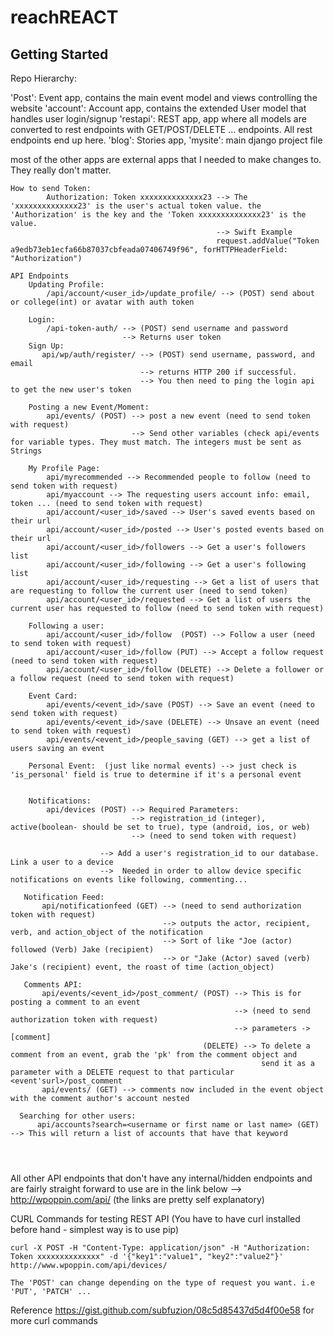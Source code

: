 # reachREACT

## Getting Started

Repo Hierarchy:

'Post': Event app, contains the main event model and views controlling the website
'account': Account app, contains the extended User model that handles user login/signup
'restapi': REST app, app where all models are converted to rest endpoints with GET/POST/DELETE ... endpoints. All rest endpoints end up here.
'blog': Stories app, 
'mysite': main django project file

most of the other apps are external apps that I needed to make changes to. They really don't matter.


```
How to send Token: 
        Authorization: Token xxxxxxxxxxxxxx23 --> The 'xxxxxxxxxxxxxx23' is the user's actual token value. the 'Authorization' is the key and the 'Token xxxxxxxxxxxxxx23' is the value.   
                                              --> Swift Example 
                                              request.addValue("Token a9edb73eb1ecfa66b87037cbfeada07406749f96", forHTTPHeaderField: "Authorization")

API Endpoints
    Updating Profile:
        /api/account/<user_id>/update_profile/ --> (POST) send about or college(int) or avatar with auth token
        
    Login:
        /api-token-auth/ --> (POST) send username and password
                         --> Returns user token
    Sign Up:
       api/wp/auth/register/ --> (POST) send username, password, and email
                             --> returns HTTP 200 if successful.
                             --> You then need to ping the login api to get the new user's token
                             
    Posting a new Event/Moment:
        api/events/ (POST) --> post a new event (need to send token with request)
                           --> Send other variables (check api/events for variable types. They must match. The integers must be sent as Strings
    
    My Profile Page:
        api/myrecommended --> Recommended people to follow (need to send token with request)
        api/myaccount --> The requesting users account info: email, token ... (need to send token with request)
        api/account/<user_id>/saved --> User's saved events based on their url
        api/account/<user_id>/posted --> User's posted events based on their url
        api/account/<user_id>/followers --> Get a user's followers list
        api/account/<user_id>/following --> Get a user's following list 
        api/account/<user_id>/requesting --> Get a list of users that are requesting to follow the current user (need to send token)
        api/account/<user_id>/requested --> Get a list of users the current user has requested to follow (need to send token with request)
    
    Following a user:
        api/account/<user_id>/follow  (POST) --> Follow a user (need to send token with request)
        api/account/<user_id>/follow (PUT) --> Accept a follow request (need to send token with request)
        api/account/<user_id>/follow (DELETE) --> Delete a follower or a follow request (need to send token with request)
    
    Event Card:
        api/events/<event_id>/save (POST) --> Save an event (need to send token with request)
        api/events/<event_id>/save (DELETE) --> Unsave an event (need to send token with request)
        api/events/<event_id>/people_saving (GET) --> get a list of users saving an event
        
    Personal Event:  (just like normal events) --> just check is  'is_personal' field is true to determine if it's a personal event
       
        
    Notifications:
        api/devices (POST) --> Required Parameters:
                           --> registration_id (integer), active(boolean- should be set to true), type (android, ios, or web)
                           --> (need to send token with request)                   
                        
                    --> Add a user's registration_id to our database. Link a user to a device 
                    -->  Needed in order to allow device specific notifications on events like following, commenting...
                    
   Notification Feed:
       api/notificationfeed (GET) --> (need to send authorization token with request)
                                  --> outputs the actor, recipient, verb, and action_object of the notification
                                  --> Sort of like "Joe (actor) followed (Verb) Jake (recipient) 
                                  --> or "Jake (Actor) saved (verb) Jake's (recipient) event, the roast of time (action_object)
                                  
   Comments API:
       api/events/<event_id>/post_comment/ (POST) --> This is for posting a comment to an event
                                                  --> (need to send authorization token with request)
                                                  --> parameters -> [comment]
                                           (DELETE) --> To delete a comment from an event, grab the 'pk' from the comment object and 
                                                        send it as a parameter with a DELETE request to that particular <event'surl>/post_comment
       api/events/ (GET) --> comments now included in the event object with the comment author's account nested
                                 
  Searching for other users:
      api/accounts?search=<username or first name or last name> (GET) --> This will return a list of accounts that have that keyword
      
  
  
```

All other API endpoints that don't have any internal/hidden endpoints and are fairly straight forward to use are in the link below
--> http://wpoppin.com/api/   (the links are pretty self explanatory)

CURL Commands for testing REST API (You have to have curl installed before hand - simplest way is to use pip)
```
curl -X POST -H "Content-Type: application/json" -H "Authorization: Token xxxxxxxxxxxxxx" -d '{"key1":"value1", "key2":"value2"}' http://www.wpoppin.com/api/devices/

The 'POST' can change depending on the type of request you want. i.e 'PUT', 'PATCH' ...
```
Reference https://gist.github.com/subfuzion/08c5d85437d5d4f00e58 for more curl commands 

